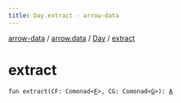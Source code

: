 ```yaml
---
title: Day.extract - arrow-data
---
```


[arrow-data](../../index.html) / [arrow.data](../index.html) / [Day](index.html) / [extract](./extract.html)

# extract

`fun extract(CF: Comonad<`[`F`](index.html#F)`>, CG: Comonad<`[`G`](index.html#G)`>): `[`A`](index.html#A)